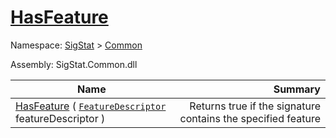 # [HasFeature](./Signature-100663443.md)

Namespace: [SigStat]() > [Common](./../README.md)

Assembly: SigStat.Common.dll

| Name | Summary  |
| ------| -----------:|
| [HasFeature](./Signature-100663443.md) ( [`FeatureDescriptor`](./../FeatureDescriptor.md) featureDescriptor ) | Returns true if the signature contains the specified feature

